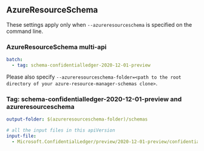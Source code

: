 ## AzureResourceSchema

These settings apply only when `--azureresourceschema` is specified on the command line.

### AzureResourceSchema multi-api

``` yaml $(azureresourceschema) && $(multiapi)
batch:
  - tag: schema-confidentialledger-2020-12-01-preview

```

Please also specify `--azureresourceschema-folder=<path to the root directory of your azure-resource-manager-schemas clone>`.

### Tag: schema-confidentialledger-2020-12-01-preview and azureresourceschema

``` yaml $(tag) == 'schema-confidentialledger-2020-12-01-preview' && $(azureresourceschema)
output-folder: $(azureresourceschema-folder)/schemas

# all the input files in this apiVersion
input-file:
  - Microsoft.ConfidentialLedger/preview/2020-12-01-preview/confidentialledger.json

```
